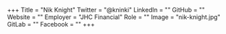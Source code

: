 +++
Title = "Nik Knight"
Twitter = "@kninki"
LinkedIn = ""
GitHub = ""
Website = ""
Employer = "JHC Financial"
Role = ""
Image = "nik-knight.jpg"
GitLab = ""
Facebook = ""
+++
